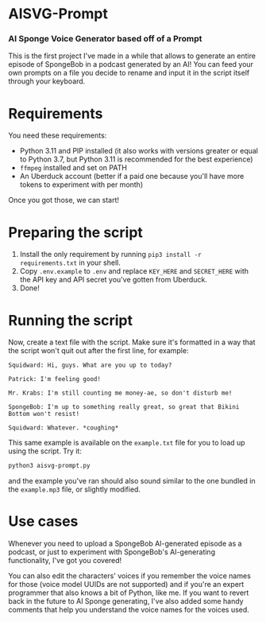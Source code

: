 # AISVG-Prompt

### AI Sponge Voice Generator based off of a Prompt

This is the first project I've made in a while that allows to generate an entire episode of SpongeBob in a podcast generated by an AI! You can feed your own prompts on a file you decide to rename and input it in the script itself through your keyboard.

# Requirements

You need these requirements:

- Python 3.11 and PIP installed (it also works with versions greater or equal to Python 3.7, but Python 3.11 is recommended for the best experience)
- `ffmpeg` installed and set on PATH
- An Uberduck account (better if a paid one because you'll have more tokens to experiment with per month)

Once you got those, we can start!

# Preparing the script

1. Install the only requirement by running `pip3 install -r requirements.txt` in your shell.
2. Copy `.env.example` to `.env` and replace `KEY_HERE` and `SECRET_HERE` with the API key and API secret you've gotten from Uberduck.
3. Done!

# Running the script

Now, create a text file with the script. Make sure it's formatted in a way that the script won't quit out after the first line, for example:
```
Squidward: Hi, guys. What are you up to today?

Patrick: I'm feeling good!

Mr. Krabs: I'm still counting me money-ae, so don't disturb me!

SpongeBob: I'm up to something really great, so great that Bikini Bottom won't resist!

Squidward: Whatever. *coughing*
```

This same example is available on the `example.txt` file for you to load up using the script. Try it:

```bash
python3 aisvg-prompt.py
```

and the example you've ran should also sound similar to the one bundled in the `example.mp3` file, or slightly modified.

# Use cases

Whenever you need to upload a SpongeBob AI-generated episode as a podcast, or just to experiment with SpongeBob's AI-generating functionality, I've got you covered!

You can also edit the characters' voices if you remember the voice names for those (voice model UUIDs are not supported) and if you're an expert programmer that also knows a bit of Python, like me. If you want to revert back in the future to AI Sponge generating, I've also added some handy comments that help you understand the voice names for the voices used.